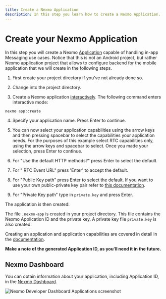 ```yaml
---
title: Create a Nexmo Application
description: In this step you learn how to create a Nexmo Application.
---
```


# Create your Nexmo Application

In this step you will create a Nexmo [Application](/conversation/concepts/application) capable of handling in-app Messaging use cases. Notice that this is not an Android project, but rather Nexmo application project that allows to configure backend for the mobile application that we will create in the following steps.

1) First create your project directory if you've not already done so.

2) Change into the project directory.

3) Create a Nexmo application [interactively](/application/nexmo-cli#interactive-mode). The following command enters interactive mode:

``` shell
nexmo app:create
```

4) Specify your application name. Press Enter to continue.

5) You can now select your application capabilities using the arrow keys and then pressing spacebar to select the capabilities your application needs. For the purposes of this example select RTC capabilities only, using the arrow keys and spacebar to select. Once you made your selection, press Enter to continue.

6) For "Use the default HTTP methods?" press Enter to select the default.

7) For " RTC Event URL" press 'Enter' to accept the default.

8)  For "Public Key path" press Enter to select the default. If you want to use your own public-private key pair refer to [this documentation](/application/nexmo-cli#creating-an-application-with-your-own-public-private-key-pair).

9)  For "Private Key path" type in `private.key` and press Enter.

The application is then created.

The file `.nexmo-app` is created in your project directory. This file contains the Nexmo Application ID and the private key. A private key file `private.key` is also created.

Creating an application and application capabilities are covered in detail in the [documentation](/application/overview).

**Make a note of the generated Application ID, as you'll need it in the future.**

## Nexmo Dashboard

You can obtain information about your application, including Application ID, in the [Nexmo Dashboard](https://dashboard.nexmo.com/applications).

![Nexmo Developer Dashboard Applications screenshot](/screenshots/tutorials/nexmo-dashboard-applications.png "Nexmo Developer Dashboard Applications screenshot")

